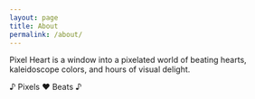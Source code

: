 ```yaml
---
layout: page
title: About
permalink: /about/
---
```


Pixel Heart is a window into a pixelated world of beating hearts, kaleidoscope colors, and hours of visual delight.

♪ Pixels ♥ Beats ♪
